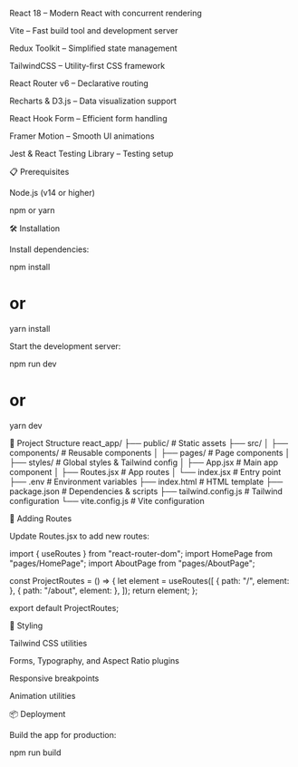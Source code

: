 

React 18 – Modern React with concurrent rendering

Vite – Fast build tool and development server

Redux Toolkit – Simplified state management

TailwindCSS – Utility-first CSS framework

React Router v6 – Declarative routing

Recharts & D3.js – Data visualization support

React Hook Form – Efficient form handling

Framer Motion – Smooth UI animations

Jest & React Testing Library – Testing setup

📋 Prerequisites

Node.js (v14 or higher)

npm or yarn

🛠️ Installation

Install dependencies:

npm install
# or
yarn install


Start the development server:

npm run dev
# or
yarn dev

📁 Project Structure
react_app/
├── public/             # Static assets
├── src/
│   ├── components/     # Reusable components
│   ├── pages/          # Page components
│   ├── styles/         # Global styles & Tailwind config
│   ├── App.jsx         # Main app component
│   ├── Routes.jsx      # App routes
│   └── index.jsx       # Entry point
├── .env                # Environment variables
├── index.html          # HTML template
├── package.json        # Dependencies & scripts
├── tailwind.config.js  # Tailwind configuration
└── vite.config.js      # Vite configuration

🧩 Adding Routes

Update Routes.jsx to add new routes:

import { useRoutes } from "react-router-dom";
import HomePage from "pages/HomePage";
import AboutPage from "pages/AboutPage";

const ProjectRoutes = () => {
  let element = useRoutes([
    { path: "/", element: <HomePage /> },
    { path: "/about", element: <AboutPage /> },
  ]);
  return element;
};

export default ProjectRoutes;

🎨 Styling

Tailwind CSS utilities

Forms, Typography, and Aspect Ratio plugins

Responsive breakpoints

Animation utilities

📦 Deployment

Build the app for production:

npm run build
